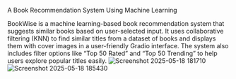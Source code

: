 A Book Recommendation System Using Machine Learning

BookWise is a machine learning-based book recommendation system that suggests similar books based on user-selected input. It uses collaborative filtering (KNN) to find similar titles from a dataset of books and displays them with cover images in a user-friendly Gradio interface. The system also includes filter options like “Top 50 Rated” and “Top 50 Trending” to help users explore popular titles easily.
![Screenshot 2025-05-18 181710](https://github.com/user-attachments/assets/d11350b6-cc61-4df6-aaf3-4a6b6c549af4)
![Screenshot 2025-05-18 185430](https://github.com/user-attachments/assets/467963a0-061a-46de-88f0-a18950de76ae)
